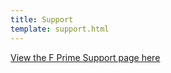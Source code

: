 ```yaml
---
title: Support
template: support.html
---
```


[View the F Prime Support page here](https://fprime.jpl.nasa.gov/latest/support/)